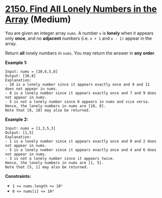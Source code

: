 # [2150. Find All Lonely Numbers in the Array][link] (Medium)

[link]: https://leetcode.com/problems/find-all-lonely-numbers-in-the-array/

You are given an integer array `nums`. A number `x` is **lonely** when it appears only **once**, and
no **adjacent** numbers (i.e. `x + 1` and `x - 1)` appear in the array.

Return **all** lonely numbers in  `nums`. You may return the answer in **any order**.

**Example 1:**

```
Input: nums = [10,6,5,8]
Output: [10,8]
Explanation:
- 10 is a lonely number since it appears exactly once and 9 and 11 does not appear in nums.
- 8 is a lonely number since it appears exactly once and 7 and 9 does not appear in nums.
- 5 is not a lonely number since 6 appears in nums and vice versa.
Hence, the lonely numbers in nums are [10, 8].
Note that [8, 10] may also be returned.
```

**Example 2:**

```
Input: nums = [1,3,5,3]
Output: [1,5]
Explanation:
- 1 is a lonely number since it appears exactly once and 0 and 2 does not appear in nums.
- 5 is a lonely number since it appears exactly once and 4 and 6 does not appear in nums.
- 3 is not a lonely number since it appears twice.
Hence, the lonely numbers in nums are [1, 5].
Note that [5, 1] may also be returned.
```

**Constraints:**

- `1 <= nums.length <= 10⁵`
- `0 <= nums[i] <= 10⁶`
